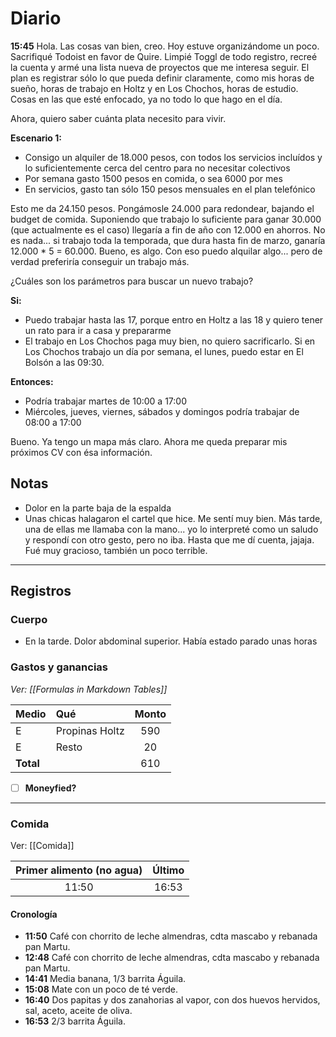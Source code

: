 # Diario
**15:45** Hola. Las cosas van bien, creo. Hoy estuve organizándome un poco. Sacrifiqué Todoist en favor de Quire. Limpié Toggl de todo registro, recreé la cuenta y armé una lista nueva de proyectos que me interesa seguir. El plan es registrar sólo lo que pueda definir claramente, como mis horas de sueño, horas de trabajo en Holtz y en Los Chochos, horas de estudio. Cosas en las que esté enfocado, ya no todo lo que hago en el día.

Ahora, quiero saber cuánta plata necesito para vivir.

**Escenario 1:**<br>
- Consigo un alquiler de 18.000 pesos, con todos los servicios incluídos y lo suficientemente cerca del centro para no necesitar colectivos
- Por semana gasto 1500 pesos en comida, o sea 6000 por mes
- En servicios, gasto tan sólo 150 pesos mensuales en el plan telefónico

Esto me da 24.150 pesos. Pongámosle 24.000 para redondear, bajando el budget de comida. Suponiendo que trabajo lo suficiente para ganar 30.000 (que actualmente es el caso) llegaría a fin de año con 12.000 en ahorros. No es nada... si trabajo toda la temporada, que dura hasta fin de marzo, ganaría 12.000 * 5 = 60.000. Bueno, es algo. Con eso puedo alquilar algo... pero de verdad preferiría conseguir un trabajo más.

¿Cuáles son los parámetros para buscar un nuevo trabajo?

**Si:**
- Puedo trabajar hasta las 17, porque entro en Holtz a las 18 y quiero tener un rato para ir a casa y prepararme
- El trabajo en Los Chochos paga muy bien, no quiero sacrificarlo. Si en Los Chochos trabajo un día por semana, el lunes, puedo estar en El Bolsón a las 09:30.

**Entonces:**
- Podría trabajar martes de 10:00 a 17:00
- Miércoles, jueves, viernes, sábados y domingos podría trabajar de 08:00 a 17:00

Bueno. Ya tengo un mapa más claro. Ahora me queda preparar mis próximos CV con ésa información.



## Notas
- Dolor en la parte baja de la espalda
- Unas chicas halagaron el cartel que hice. Me sentí muy bien. Más tarde, una de ellas me llamaba con la mano... yo lo interpreté como un saludo y respondí con otro gesto, pero no iba. Hasta que me dí cuenta, jajaja. Fué muy gracioso, también un poco terrible.



---
## Registros
### Cuerpo
- En la tarde. Dolor abdominal superior. Había estado parado unas horas

### Gastos y ganancias
*Ver: [[Formulas in Markdown Tables]]*

| Medio     | Qué            | Monto |
| --------- |:-------------- |:-----:|
| E         | Propinas Holtz |  590  |
| E         | Resto          |  20   |
| **Total** |                |  610  |
<!-- TBLFM: @>$3=sum(@I..@-1) -->

- [ ] **Moneyfied?**

---
### Comida
Ver: [[Comida]]

| Primer alimento (no agua) | Último |
|:-------------------------:|:------:|
|           11:50           | 16:53  |

#### Cronología
- **11:50** Café con chorrito de leche almendras, cdta mascabo y rebanada pan Martu.
- **12:48** Café con chorrito de leche almendras, cdta mascabo y rebanada pan Martu.
- **14:41** Media banana, 1/3 barrita Águila.
- **15:08** Mate con un poco de té verde.
-  **16:40** Dos papitas y dos zanahorias al vapor, con dos huevos hervidos, sal, aceto, aceite de oliva.
-  **16:53** 2/3 barrita Águila.